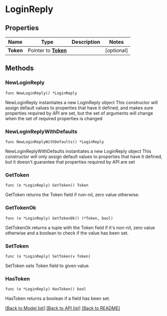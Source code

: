 # LoginReply

## Properties

Name | Type | Description | Notes
------------ | ------------- | ------------- | -------------
**Token** | Pointer to [**Token**](Token.md) |  | [optional] 

## Methods

### NewLoginReply

`func NewLoginReply() *LoginReply`

NewLoginReply instantiates a new LoginReply object
This constructor will assign default values to properties that have it defined,
and makes sure properties required by API are set, but the set of arguments
will change when the set of required properties is changed

### NewLoginReplyWithDefaults

`func NewLoginReplyWithDefaults() *LoginReply`

NewLoginReplyWithDefaults instantiates a new LoginReply object
This constructor will only assign default values to properties that have it defined,
but it doesn't guarantee that properties required by API are set

### GetToken

`func (o *LoginReply) GetToken() Token`

GetToken returns the Token field if non-nil, zero value otherwise.

### GetTokenOk

`func (o *LoginReply) GetTokenOk() (*Token, bool)`

GetTokenOk returns a tuple with the Token field if it's non-nil, zero value otherwise
and a boolean to check if the value has been set.

### SetToken

`func (o *LoginReply) SetToken(v Token)`

SetToken sets Token field to given value.

### HasToken

`func (o *LoginReply) HasToken() bool`

HasToken returns a boolean if a field has been set.


[[Back to Model list]](../README.md#documentation-for-models) [[Back to API list]](../README.md#documentation-for-api-endpoints) [[Back to README]](../README.md)


